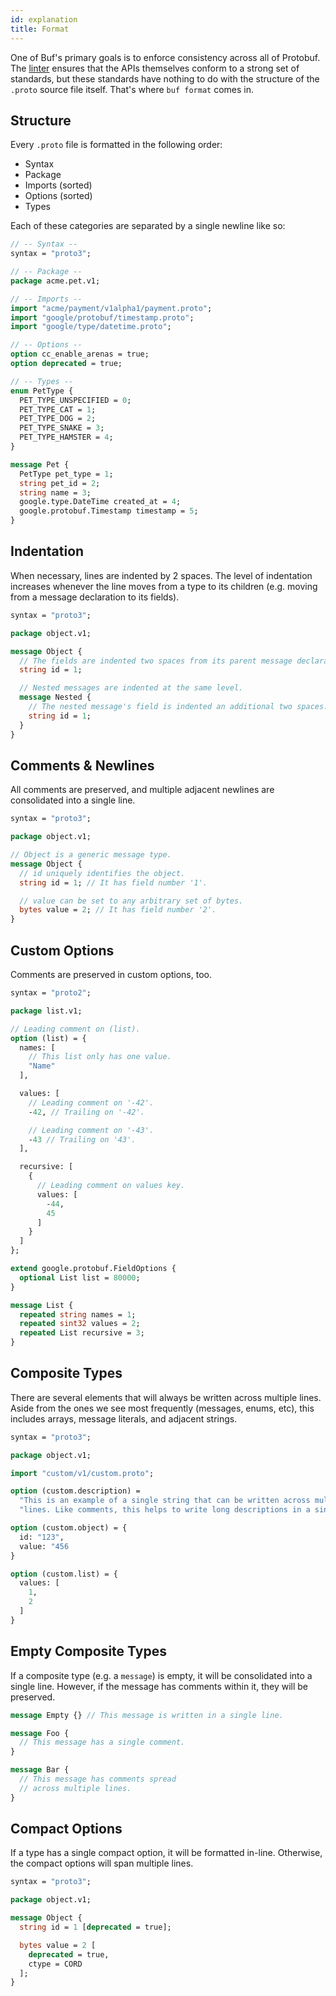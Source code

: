 ```yaml
---
id: explanation
title: Format
---
```




One of Buf's primary goals is to enforce consistency across all of Protobuf. The
[linter](../lint/overview.md) ensures that the APIs themselves conform to a
strong set of standards, but these standards have nothing to do with the
structure of the `.proto` source file itself. That's where `buf format` comes
in.

## Structure

Every `.proto` file is formatted in the following order:

- Syntax
- Package
- Imports (sorted)
- Options (sorted)
- Types

Each of these categories are separated by a single newline like so:

```protobuf
// -- Syntax --
syntax = "proto3";

// -- Package --
package acme.pet.v1;

// -- Imports --
import "acme/payment/v1alpha1/payment.proto";
import "google/protobuf/timestamp.proto";
import "google/type/datetime.proto";

// -- Options --
option cc_enable_arenas = true;
option deprecated = true;

// -- Types --
enum PetType {
  PET_TYPE_UNSPECIFIED = 0;
  PET_TYPE_CAT = 1;
  PET_TYPE_DOG = 2;
  PET_TYPE_SNAKE = 3;
  PET_TYPE_HAMSTER = 4;
}

message Pet {
  PetType pet_type = 1;
  string pet_id = 2;
  string name = 3;
  google.type.DateTime created_at = 4;
  google.protobuf.Timestamp timestamp = 5;
}
```

## Indentation

When necessary, lines are indented by 2 spaces. The level of indentation
increases whenever the line moves from a type to its children (e.g. moving from
a message declaration to its fields).

```protobuf
syntax = "proto3";

package object.v1;

message Object {
  // The fields are indented two spaces from its parent message declaration.
  string id = 1;

  // Nested messages are indented at the same level.
  message Nested {
    // The nested message's field is indented an additional two spaces.
    string id = 1;
  }
}
```

## Comments & Newlines

All comments are preserved, and multiple adjacent newlines are consolidated into
a single line.

```protobuf
syntax = "proto3";

package object.v1;

// Object is a generic message type.
message Object {
  // id uniquely identifies the object.
  string id = 1; // It has field number '1'.

  // value can be set to any arbitrary set of bytes.
  bytes value = 2; // It has field number '2'.
}
```

## Custom Options

Comments are preserved in custom options, too.

```protobuf
syntax = "proto2";

package list.v1;

// Leading comment on (list).
option (list) = {
  names: [
    // This list only has one value.
    "Name"
  ],

  values: [
    // Leading comment on '-42'.
    -42, // Trailing on '-42'.

    // Leading comment on '-43'.
    -43 // Trailing on '43'.
  ],

  recursive: [
    {
      // Leading comment on values key.
      values: [
        -44,
        45
      ]
    }
  ]
};

extend google.protobuf.FieldOptions {
  optional List list = 80000;
}

message List {
  repeated string names = 1;
  repeated sint32 values = 2;
  repeated List recursive = 3;
}
```

## Composite Types

There are several elements that will always be written across multiple lines.
Aside from the ones we see most frequently (messages, enums, etc), this includes
arrays, message literals, and adjacent strings.

```protobuf
syntax = "proto3";

package object.v1;

import "custom/v1/custom.proto";

option (custom.description) =
  "This is an example of a single string that can be written across multiple"
  "lines. Like comments, this helps to write long descriptions in a single string."

option (custom.object) = {
  id: "123",
  value: "456
}

option (custom.list) = {
  values: [
    1,
    2
  ]
}
```

## Empty Composite Types

If a composite type (e.g. a `message`) is empty, it will be consolidated into a
single line. However, if the message has comments within it, they will be
preserved.

```protobuf
message Empty {} // This message is written in a single line.

message Foo {
  // This message has a single comment.
}

message Bar {
  // This message has comments spread
  // across multiple lines.
}
```

## Compact Options

If a type has a single compact option, it will be formatted in-line. Otherwise,
the compact options will span multiple lines.

```protobuf
syntax = "proto3";

package object.v1;

message Object {
  string id = 1 [deprecated = true];

  bytes value = 2 [
    deprecated = true,
    ctype = CORD
  ];
}
```